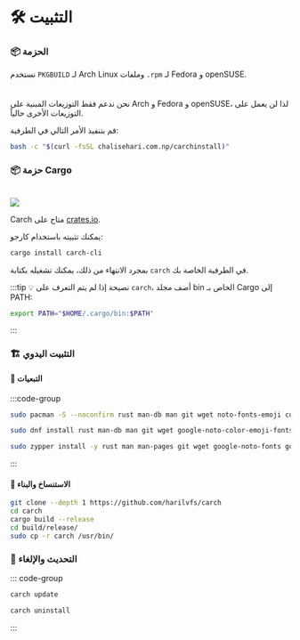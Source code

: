 # 🛠️ التثبيت

### 📦 الحزمة

نستخدم `PKGBUILD` لـ Arch Linux وملفات `.rpm` لـ Fedora و openSUSE.

<div class="danger custom-block" style="padding-top: 8px">

نحن ندعم فقط التوزيعات المبنية على Arch و Fedora و openSUSE، لذا لن يعمل على التوزيعات الأخرى حالياً.

</div>

قم بتنفيذ الأمر التالي في الطرفية:

```sh
bash -c "$(curl -fsSL chalisehari.com.np/carchinstall)"
```

### 📦 حزمة Cargo

<br>

<img src="https://img.shields.io/crates/v/carch?style=for-the-badge&logo=rust&color=f5a97f&logoColor=fe640b&labelColor=171b22" >

Carch متاح على [crates.io](https://crates.io/).

يمكنك تثبيته باستخدام كارجو:

```sh
cargo install carch-cli
```

بمجرد الانتهاء من ذلك، يمكنك تشغيله بكتابة `carch` في الطرفية الخاصة بك.

:::tip :bulb: نصيحة
إذا لم يتم التعرف على `carch`، أضف مجلد bin الخاص بـ Cargo إلى PATH:

```sh
export PATH="$HOME/.cargo/bin:$PATH"
```

:::

### 🏗️ التثبيت اليدوي

#### 📜 التبعيات

:::code-group

```sh [<i class="devicon-archlinux-plain"></i> Arch]
sudo pacman -S --noconfirm rust man-db man git wget noto-fonts-emoji curl bash-completion ttf-nerd-fonts-symbols ttf-jetbrains-mono-nerd cargo
```

```sh [<i class="devicon-fedora-plain"></i> Fedora]
sudo dnf install rust man-db man git wget google-noto-color-emoji-fonts google-noto-emoji-fonts jetbrains-mono-fonts-all bash-completion-devel curl cargo -y
```

```sh [<i class="devicon-opensuse-plain"></i>  openSUSE ]
sudo zypper install -y rust man man-pages git wget google-noto-fonts google-noto-coloremoji-fonts jetbrains-mono-fonts  symbols-only-nerd-fonts bash-completion curl 
```

:::

#### 🔧 الاستنساخ والبناء

```sh
git clone --depth 1 https://github.com/harilvfs/carch
cd carch
cargo build --release
cd build/release/
sudo cp -r carch /usr/bin/
```

### 🔄 التحديث والإلغاء

::: code-group

```sh [ 🔄 تحديث ]
carch update
```

```sh [ 🗑️ إلغاء التثبيت ]
carch uninstall
```

:::
